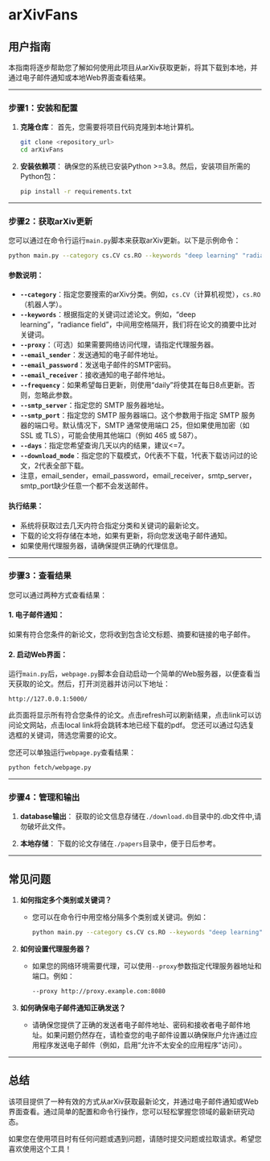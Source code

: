 # arXivFans

## 用户指南

本指南将逐步帮助您了解如何使用此项目从arXiv获取更新，将其下载到本地，并通过电子邮件通知或本地Web界面查看结果。

---

### 步骤1：安装和配置

1. **克隆仓库**：
   首先，您需要将项目代码克隆到本地计算机。
   ```bash
   git clone <repository_url>
   cd arXivFans
   ```

2. **安装依赖项**：
   确保您的系统已安装Python >=3.8。然后，安装项目所需的Python包：
   ```bash
   pip install -r requirements.txt
   ```

---

### 步骤2：获取arXiv更新

您可以通过在命令行运行`main.py`脚本来获取arXiv更新。以下是示例命令：

```bash
python main.py --category cs.CV cs.RO --keywords "deep learning" "radiance field" --proxy http://proxy.example.com:8080 --email_sender your_email@example.com --email_password your_password --email_receiver recipient@example.com --frequency daily --smtp_server smtp.xxx.com --smtp_port 25orxxx --days 5 --download_mode 0/1/2
```

#### 参数说明：

- **`--category`**：指定您要搜索的arXiv分类。例如，`cs.CV`（计算机视觉），`cs.RO`（机器人学）。
- **`--keywords`**：根据指定的关键词过滤论文。例如，“deep learning”，“radiance field”，中间用空格隔开，我们将在论文的摘要中比对关键词。
- **`--proxy`**：（可选）如果需要网络访问代理，请指定代理服务器。
- **`--email_sender`**：发送通知的电子邮件地址。
- **`--email_password`**：发送电子邮件的SMTP密码。
- **`--email_receiver`**：接收通知的电子邮件地址。
- **`--frequency`**：如果希望每日更新，则使用“daily”将使其在每日8点更新。否则，忽略此参数。
- **`--smtp_server`**：指定您的 SMTP 服务器地址。
- **`--smtp_port`**：指定您的 SMTP 服务器端口。这个参数用于指定 SMTP 服务器的端口号。默认情况下，SMTP 通常使用端口 25，但如果使用加密（如 SSL 或 TLS），可能会使用其他端口（例如 465 或 587）。
- **`--days`**：指定您希望查询几天以内的结果，建议<=7。
- **`--download_mode`**：指定您的下载模式，0代表不下载，1代表下载访问过的论文，2代表全部下载。
- 注意，email_sender，email_password，email_receiver，smtp_server，smtp_port缺少任意一个都不会发送邮件。

#### 执行结果：

- 系统将获取过去几天内符合指定分类和关键词的最新论文。
- 下载的论文将存储在本地，如果有更新，将向您发送电子邮件通知。
- 如果使用代理服务器，请确保提供正确的代理信息。

---

### 步骤3：查看结果

您可以通过两种方式查看结果：

#### 1. **电子邮件通知**：
   如果有符合您条件的新论文，您将收到包含论文标题、摘要和链接的电子邮件。

#### 2. **启动Web界面**：
   运行`main.py`后，`webpage.py`脚本会自动启动一个简单的Web服务器，以便查看当天获取的论文。然后，打开浏览器并访问以下地址：
   ```
   http://127.0.0.1:5000/
   ```
   此页面将显示所有符合您条件的论文。点击refresh可以刷新结果，点击link可以访问论文网站，点击local link将会跳转本地已经下载的pdf。
   您还可以通过勾选复选框的关键词，筛选您需要的论文。

   您还可以单独运行`webpage.py`查看结果：
   ```bash
   python fetch/webpage.py
   ```

---

### 步骤4：管理和输出

1. **database输出**：
   获取的论文信息存储在`./download.db`目录中的.db文件中,请勿破坏此文件。

2. **本地存储**：
   下载的论文存储在`./papers`目录中，便于日后参考。

---

## 常见问题

1. **如何指定多个类别或关键词？**
   - 您可以在命令行中用空格分隔多个类别或关键词。例如：
     ```bash
     python main.py --category cs.CV cs.RO --keywords "deep learning" "radiance field"
     ```

2. **如何设置代理服务器？**
   - 如果您的网络环境需要代理，可以使用`--proxy`参数指定代理服务器地址和端口。例如：
     ```bash
     --proxy http://proxy.example.com:8080
     ```

3. **如何确保电子邮件通知正确发送？**
   - 请确保您提供了正确的发送者电子邮件地址、密码和接收者电子邮件地址。如果问题仍然存在，请检查您的电子邮件设置以确保账户允许通过应用程序发送电子邮件（例如，启用“允许不太安全的应用程序”访问）。

---

## 总结

该项目提供了一种有效的方式从arXiv获取最新论文，并通过电子邮件通知或Web界面查看。通过简单的配置和命令行操作，您可以轻松掌握您领域的最新研究动态。

如果您在使用项目时有任何问题或遇到问题，请随时提交问题或拉取请求。希望您喜欢使用这个工具！
